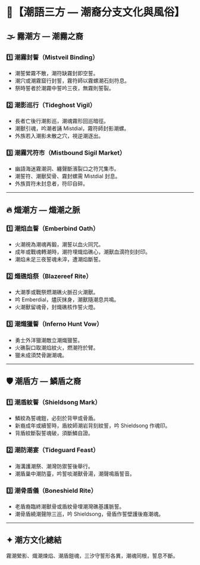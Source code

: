 
# 🌊【潮語三方 — 潮裔分支文化與風俗】

## 🌫️ 霧潮方 — 潮霧之裔

### 1️⃣ 潮霧封誓（Mistveil Binding）
- 潮誓縈霧不散，潮符缺霧封即空誓。
- 潮穴或潮霧窟行封誓，霧符師以霧螺潮石刻符息。
- 祭時誓者於潮霧中誓吟三夜，無霧則誓裂。

### 2️⃣ 潮影巡行（Tideghost Vigil）
- 長者亡後行潮影巡，潮魂霧形回巡暗徑。
- 潮獸引魂，吟潮者誦 Mistdial，霧符師封影潮螺。
- 外族若入潮影未散之穴，視逆潮逐出。

### 3️⃣ 潮霧咒符市（Mistbound Sigil Market）
- 幽語海迷霧潮洞、纏聲斷濱裂口之符咒集市。
- 潮誓符、潮獸契骨、霧封螺需 Mistdial 封息。
- 外族買符未封息者，符印自碎。

---

## 🔥 熾潮方 — 熾潮之脈

### 1️⃣ 潮焰血誓（Emberbind Oath）
- 火潮視為潮魂再鍛，潮誓以血火同咒。
- 成年或戰魂轉潮時，潮符埋熾焰礁心，潮獸血滴符刻封印。
- 潮焰未足三夜誓魂未淬，遭潮焰斷誓。

### 2️⃣ 熾礁焰祭（Blazereef Rite）
- 大潮季或戰祭燃潮礁火脈召火潮獸。
- 吟 Emberdial，燼灰抹身，潮獸隨潮息共鳴。
- 火潮獸留魂骨，封熾礁核作誓火燈。

### 3️⃣ 潮熾獵誓（Inferno Hunt Vow）
- 勇士外洋獵潮敵立潮熾獵誓。
- 火礁裂口取潮焰紋火，燃潮符於臂。
- 獵未成須焚骨謝潮魂。

---

## 🛡️ 潮盾方 — 鱗盾之裔

### 1️⃣ 潮盾紋誓（Shieldsong Mark）
- 鱗紋為誓魂鎧，必刻於背甲或骨盾。
- 新裔成年或續誓時，盾紋師潮岩背刻紋誓，吟 Shieldsong 作魂印。
- 背盾紋斷裂誓魂破，須斷鱗自證。

### 2️⃣ 潮防潮宴（Tideguard Feast）
- 海溝護潮祭、潮灣防禦誓後舉行。
- 潮盾巢中潮防臺，吟誓啖潮獸骨湯，潮聲鳴盾誓音。

### 3️⃣ 潮骨盾儀（Boneshield Rite）
- 老盾裔臨終潮獸骨或盾紋骨埋潮灣礁基護脈誓。
- 潮骨盾繞潮聲隙三巡，吟 Shieldsong，骨盾作誓壁護後裔潮魂。

---

## ✦ 潮方文化總結
霧潮縈影、熾潮煉焰、潮盾鎧魂，三汐守誓形各異，潮魂同根，誓息不斷。
